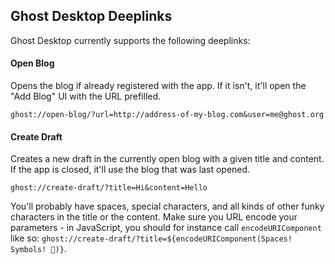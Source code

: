 ## Ghost Desktop Deeplinks

Ghost Desktop currently supports the following deeplinks:

#### Open Blog
Opens the blog if already registered with the app. If it isn't, it'll open the "Add Blog" UI with the URL prefilled.

```
ghost://open-blog/?url=http://address-of-my-blog.com&user=me@ghost.org
```

#### Create Draft
Creates a new draft in the currently open blog with a given title and content. If the app is closed, it'll use the blog that was last opened.

```
ghost://create-draft/?title=Hi&content=Hello
```

You'll probably have spaces, special characters, and all kinds of other funky characters in the title or the content. Make sure you URL encode your parameters - in JavaScript, you should for instance call `encodeURIComponent` like so: `ghost://create-draft/?title=${encodeURIComponent(Spaces! Symbols! 🚀)}`.